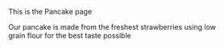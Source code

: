This is the Pancake page

Our pancake is made from the freshest strawberries using low\
 grain flour for the best taste possible
